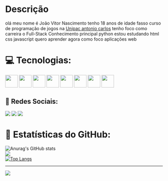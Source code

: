 # Descrição
olá meu nome é João Vitor Nascimento tenho 18 anos de idade fasso curso de programação de jogos na <a href="https://goo.gl/maps/rwLpJBVZYNUxhKJy9" target="_blank">Unipac antonio carlos</a> tenho foco como carreira o Full-Stack Conhecimento principal python estou estudando html css javascript quero aprender agora como foco aplicações web

# 💻 Tecnologias:
<div>
    <img src="https://cdn.jsdelivr.net/gh/devicons/devicon/icons/git/git-original.svg" width="40" height="40" />
    <img src="https://cdn.jsdelivr.net/gh/devicons/devicon/icons/vscode/vscode-original.svg" width="40" height="40" />
    <img src="https://cdn.jsdelivr.net/gh/devicons/devicon/icons/c/c-original.svg" width="40" height="40" />
    <img src="https://cdn.jsdelivr.net/gh/devicons/devicon/icons/python/python-original.svg" width="40" height="40" />
    <img src="https://cdn.jsdelivr.net/gh/devicons/devicon/icons/html5/html5-original.svg" width="40" height="40" />
    <img src="https://cdn.jsdelivr.net/gh/devicons/devicon/icons/css3/css3-original.svg" width="40" height="40" />
    <img src="https://cdn.jsdelivr.net/gh/devicons/devicon/icons/javascript/javascript-original.svg" width="40" height="40" />
    <img src="https://cdn.jsdelivr.net/gh/devicons/devicon/icons/mysql/mysql-original.svg" width="40" height="40" />
</div>

## 📱 Redes Sociais:
<a href = "mailto:joaovitorferreira24eu@gmail.com"><img src="https://img.shields.io/badge/-Gmail-%23333?style=for-the-badge&logo=gmail&logoColor=white" target="_blank"></a>
<a href="https://www.linkedin.com/in/jo%C3%A3o-vitor-nascimento-82b152286" target="_blank"><img src="https://img.shields.io/badge/-LinkedIn-%230077B5?style=for-the-badge&logo=linkedin&logoColor=white" target="_blank"></a>
<a href="https://discord.com/loki1106/760706327726784544" target="_blank"><img src="https://img.shields.io/badge/Discord-7289DA?style=for-the-badge&logo=discord&logoColor=white" target="_blank"></a>
<!-- Estatiticas foi feito pelo GPRM (https://gprm.itsvg.in)-->

# 🚀  Estatísticas do GitHub:
![Anurag's GitHub stats](https://github-readme-stats.vercel.app/api?username=joaovitorferrei&theme=chartreuse-dark&show_icons=true)<br/>
![](https://github-readme-streak-stats.herokuapp.com/?user=joaovitorferrei&theme=chartreuse-dark&hide_border=false)<br/>
[![Top Langs](https://github-readme-stats.vercel.app/api/top-langs/?username=joaovitorferrei&theme=chartreuse-dark&layout=pie)](https://github.com/anuraghazra/github-readme-stats)

---
[![](https://visitcount.itsvg.in/api?id=joaovitorferrei&icon=0&color=0)](https://visitcount.itsvg.in)
